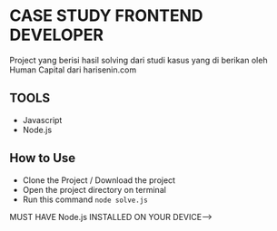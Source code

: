 # CASE STUDY FRONTEND DEVELOPER
Project yang berisi hasil solving dari studi kasus yang di berikan oleh Human Capital dari harisenin.com
## TOOLS
- Javascript
- Node.js
## How to Use
- Clone the Project / Download the project
- Open the project directory on terminal
- Run this command ```node solve.js```

<!---->MUST HAVE Node.js INSTALLED ON YOUR DEVICE-->
